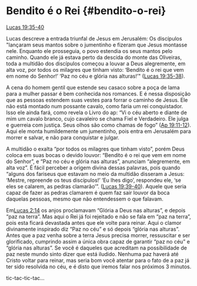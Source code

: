 # **Bendito é o Rei** {#bendito-o-rei}

[Lucas 19:35-40](http://bibliaonline.com.br/acf/lc/19/35-40)

Lucas descreve a entrada triunfal de Jesus em Jerusalém: Os discípulos &quot;lançaram seus mantos sobre o jumentinho e fizeram que Jesus montasse nele. Enquanto ele prosseguia, o povo estendia os seus mantos pelo caminho. Quando ele já estava perto da descida do monte das Oliveiras, toda a multidão dos discípulos começou a louvar a Deus alegremente, em alta voz, por todos os milagres que tinham visto: ‘Bendito é o rei que vem em nome do Senhor!’ ‘Paz no céu e glória nas alturas!’&quot; ([Lucas 19:35-38](http://bibliaonline.com.br/acf/lc/19/35-38)).

A cena do homem gentil que estende seu casaco sobre a poça de lama para a mulher passar é bem conhecida nos romances. E é nessa disposição que as pessoas estendem suas vestes para forrar o caminho de Jesus. Ele não está montado num possante cavalo, como faria um rei conquistador. Isso ele ainda fará, como revela o Livro do ap: “Vi o céu aberto e diante de mim um cavalo branco, cujo cavaleiro se chama Fiel e Verdadeiro. Ele julga e guerreia com justiça. Seus olhos são como chamas de fogo” ([Ap 19:11-12](http://bibliaonline.com.br/acf/ap/19/11-12)). Aqui ele monta humildemente um jumentinho, pois entra em Jerusalém para morrer e salvar, e não para conquistar e julgar.

A multidão o exalta “por todos os milagres que tinham visto”, porém Deus coloca em suas bocas o devido louvor: “Bendito é o rei que vem em nome do Senhor”, e “Paz no céu e glória nas alturas”, anunciam “alegremente, em alta voz”. É fácil perceber a origem divina dessas palavras, pois quando “alguns dos fariseus que estavam no meio da multidão disseram a Jesus: ‘Mestre, repreende os teus discípulos!’ ‘Eu lhes digo’, respondeu ele, ‘se eles se calarem, as pedras clamarão’”. ([Lucas 19:39-40](http://bibliaonline.com.br/acf/lc/19/39-40)). Aquele que seria capaz de fazer as pedras clamarem é quem faz sair louvor da boca daquelas pessoas, mesmo que não entendessem o que falavam.

Em[Lucas 2:14](http://bibliaonline.com.br/acf/lc/2/14) os anjos proclamavam “Glória a Deus nas alturas”, e depois “paz na terra”. Mas aqui o Rei já foi rejeitado e não se fala em “paz na terra”, pois esta ficará devastada antes que ele volte para reinar. Aqui o clamor divinamente inspirado diz “Paz no céu” e só depois “glória nas alturas”. Antes que a paz venha sobre a terra Jesus precisa morrer, ressuscitar e ser glorificado, cumprindo assim a única obra capaz de garantir “paz no céu” e “glória nas alturas”. Se você é daqueles que acreditam na possibilidade de paz neste mundo sinto dizer que está iludido. Nenhuma paz haverá até Cristo voltar para reinar, mas seria bom você atentar para o fato de a paz já ter sido resolvida no céu, e é disto que iremos falar nos próximos 3 minutos.

tic-tac-tic-tac...